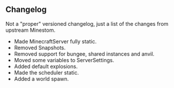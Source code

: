 ## Changelog
Not a "proper" versioned changelog, just a list of the changes from upstream Minestom.

* Made MinecraftServer fully static.
* Removed Snapshots.
* Removed support for bungee, shared instances and anvil.
* Moved some variables to ServerSettings. 
* Added default explosions.
* Made the scheduler static.
* Added a world spawn.